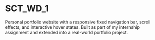 # SCT_WD_1
Personal portfolio website with a responsive fixed navigation bar, scroll effects, and interactive hover states. Built as part of my internship assignment and extended into a real-world portfolio project.
